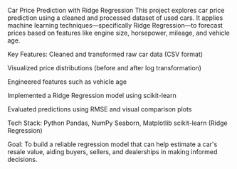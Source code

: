 Car Price Prediction with Ridge Regression
This project explores car price prediction using a cleaned and processed dataset of used cars. It applies machine learning 
techniques—specifically Ridge Regression—to forecast prices based on features like engine size, horsepower, mileage, and vehicle age.

Key Features:
Cleaned and transformed raw car data (CSV format)

Visualized price distributions (before and after log transformation)

Engineered features such as vehicle age

Implemented a Ridge Regression model using scikit-learn

Evaluated predictions using RMSE and visual comparison plots

Tech Stack:
Python
Pandas, NumPy
Seaborn, Matplotlib
scikit-learn (Ridge Regression)

Goal:
To build a reliable regression model that can help estimate a car's resale value, aiding buyers, sellers, and dealerships in making informed decisions.
